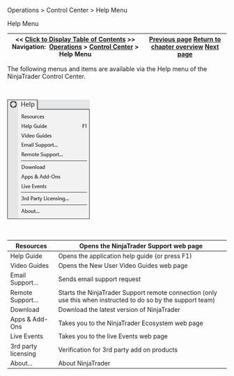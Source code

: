 ﻿


Operations \> Control Center \> Help Menu






















Help Menu







| \<\< [Click to Display Table of Contents](help_menu.md) \>\> **Navigation:**     [Operations](operations-1.md) \> [Control Center](control_center-1.md) \> Help Menu | [Previous page](connections_menu-1.md) [Return to chapter overview](control_center-1.md) [Next page](orders_tab-1.md) |
| --- | --- |











The following menus and items are available via the Help menu of the NinjaTrader Control Center.


 


![ControlCenter_HelpMenu](controlcenter_helpmenu.png)


 




| Resources | Opens the NinjaTrader Support web page |
| --- | --- |
| Help Guide | Opens the application help guide (or press F1\) |
| Video Guides | Opens the New User Video Guides web page |
| Email Support... | Sends email support request |
| Remote Support... | Starts the NinjaTrader Support remote connection (only use this when instructed to do so by the support team) |
| Download | Download the latest version of NinjaTrader |
| Apps \& Add\-Ons | Takes you to the NinjaTrader Ecosystem web page |
| Live Events | Takes you to the live Events web page |
| 3rd party licensing | Verification for 3rd party add on products |
| About... | About NinjaTrader |



 


## 









